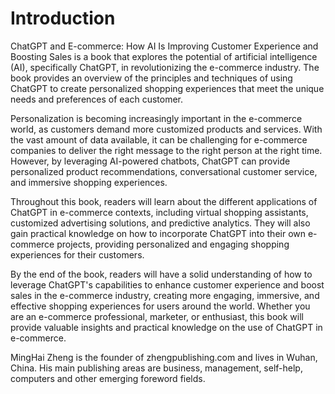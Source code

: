 # Introduction

ChatGPT and E-commerce: How AI Is Improving Customer Experience and Boosting Sales is a book that explores the potential of artificial intelligence (AI), specifically ChatGPT, in revolutionizing the e-commerce industry. The book provides an overview of the principles and techniques of using ChatGPT to create personalized shopping experiences that meet the unique needs and preferences of each customer.

Personalization is becoming increasingly important in the e-commerce world, as customers demand more customized products and services. With the vast amount of data available, it can be challenging for e-commerce companies to deliver the right message to the right person at the right time. However, by leveraging AI-powered chatbots, ChatGPT can provide personalized product recommendations, conversational customer service, and immersive shopping experiences.

Throughout this book, readers will learn about the different applications of ChatGPT in e-commerce contexts, including virtual shopping assistants, customized advertising solutions, and predictive analytics. They will also gain practical knowledge on how to incorporate ChatGPT into their own e-commerce projects, providing personalized and engaging shopping experiences for their customers.

By the end of the book, readers will have a solid understanding of how to leverage ChatGPT's capabilities to enhance customer experience and boost sales in the e-commerce industry, creating more engaging, immersive, and effective shopping experiences for users around the world. Whether you are an e-commerce professional, marketer, or enthusiast, this book will provide valuable insights and practical knowledge on the use of ChatGPT in e-commerce.

MingHai Zheng is the founder of zhengpublishing.com and lives in Wuhan, China. His main publishing areas are business, management, self-help, computers and other emerging foreword fields.
